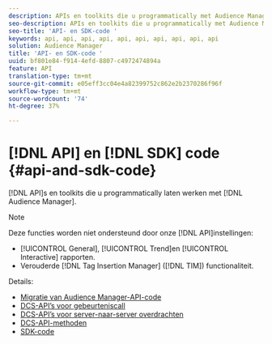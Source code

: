 ```yaml
---
description: APIs en toolkits die u programmatically met Audience Manager laten werken.
seo-description: APIs en toolkits die u programmatically met Audience Manager laten werken.
seo-title: 'API- en SDK-code '
keywords: api, api, api, api, api, api, api, api, api, api
solution: Audience Manager
title: 'API- en SDK-code '
uuid: bf801e84-f914-4efd-8807-c4972474894a
feature: API
translation-type: tm+mt
source-git-commit: e05eff3cc04e4a82399752c862e2b2370286f96f
workflow-type: tm+mt
source-wordcount: '74'
ht-degree: 37%

---
```



# [!DNL API] en [!DNL SDK] code {#api-and-sdk-code}

[!DNL API]s en toolkits die u programmatically laten werken met [!DNL Audience Manager].

>[!NOTE]
>
>Deze functies worden niet ondersteund door onze [!DNL API]instellingen:
>
>* [!UICONTROL General], [!UICONTROL Trend]en [!UICONTROL Interactive] rapporten.
>* Verouderde [!DNL Tag Insertion Manager] ([!DNL TIM]) functionaliteit.


Details:

* [Migratie van Audience Manager-API-code](api-swagger-migration.md)
* [DCS-API’s voor gebeurteniscall](dcs-intro/dcs-event-calls/dcs-event-calls.md)
* [DCS-API’s voor server-naar-server overdrachten](dcs-intro/dcs-s2s/dcs-s2s.md)
* [DCS-API-methoden](dcs-intro/dcs-api-reference/dcs-api-methods.md)
* [SDK-code](/help/using/api/aam-sdk.md)
